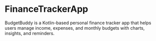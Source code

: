 # FinanceTrackerApp
BudgetBuddy is a Kotlin-based personal finance tracker app that helps users manage income, expenses, and monthly budgets with charts, insights, and reminders.
